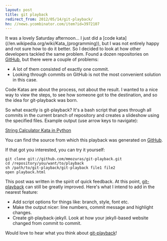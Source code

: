 ```yaml
---
layout: post
title: git playback
redirect_from: 2012/05/14/git-playback/
hn: //news.ycombinator.com/item?id=3972107
---
```


It was a lovely Saturday afternoon... I just did a [code kata](//en.wikipedia.org/wiki/Kata_(programming\)), but I was not entirely happy and not sure how to do it better. So I decided to look at how other developers tackled the same problem. Found a dozen repositories on [GitHub](//github.com), but there were a couple of problems:

* A lot of them consisted of exactly one commit.
* Looking through commits on GitHub is not the most convenient solution in this case.

Code Katas are about the process, not about the result. I wanted to a nice way to view the steps, to see how someone got to the destination, and so the idea for git-playback was born.

So what exactly is git-playback? It's a bash script that goes through all commits in the current branch of repository and creates a slideshow using the specified files. Example output (use arrow keys to navigate):

[String Calculator Kata in Python](/static/string-calculator-kata-python.html)

You can find the source from which this playback was generated on [GitHub](//github.com/mmozuras/string-calculator-kata-python).

If that got you interested, you can try it yourself:

    git clone git://github.com/mmozuras/git-playback.git
    cd /repository/you/want/to/playback
    sh /path/to/git-playback/git-playback file1 file2
    open playback.html

This post was written in the spirit of quick feedback. At this point, [git-playback] can still be greatly improved. Here's what I intend to add in the nearest feature:

* Add script options for things like: branch, style, font etc.
* Make the output nicer: line numbers, commit message and highlight changes.
* Create git-playback-jekyll. Look at how your jekyll-based website changed from commit to commit.

Would love to hear what you think about [git-playback]!

[git-playback]: //github.com/mmozuras/git-playback
